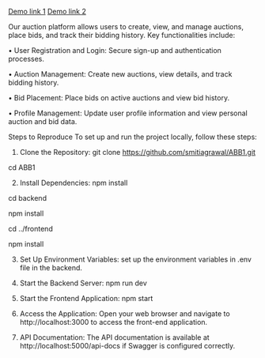 [Demo link 1](https://drive.google.com/file/d/1C4GhkChv3p1wUgE4gnrQMEGBZf03usd4/view?usp=sharing)
[Demo link 2](https://vimeo.com/995743567?share=copy)

Our auction platform allows users to create, view, and manage auctions, place bids, and track their bidding history. Key functionalities include:

•	User Registration and Login: Secure sign-up and authentication processes.

•	Auction Management: Create new auctions, view details, and track bidding history.

•	Bid Placement: Place bids on active auctions and view bid history.

•	Profile Management: Update user profile information and view personal auction and bid data.

Steps to Reproduce
To set up and run the project locally, follow these steps:
1.	Clone the Repository: 
git clone https://github.com/smitiagrawal/ABB1.git

cd ABB1

2.	Install Dependencies:
npm install

cd backend

npm install

cd ../frontend

npm install

3.	Set Up Environment Variables: set up the environment variables in .env file in the backend.

4.	Start the Backend Server: npm run dev

5.	Start the Frontend Application: npm start

6.	Access the Application: Open your web browser and navigate to http://localhost:3000 to access the front-end application.
7.	API Documentation: The API documentation is available at http://localhost:5000/api-docs if Swagger is configured correctly.
